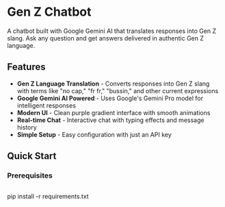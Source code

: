 # Gen Z Chatbot

A chatbot built with Google Gemini AI that translates responses into Gen Z slang. Ask any question and get answers delivered in authentic Gen Z language.

## Features

- **Gen Z Language Translation** - Converts responses into Gen Z slang with terms like "no cap," "fr fr," "bussin," and other current expressions
- **Google Gemini AI Powered** - Uses Google's Gemini Pro model for intelligent responses
- **Modern UI** - Clean purple gradient interface with smooth animations
- **Real-time Chat** - Interactive chat with typing effects and message history
- **Simple Setup** - Easy configuration with just an API key

## Quick Start

### Prerequisites

```bash

```

pip install -r requirements.txt
